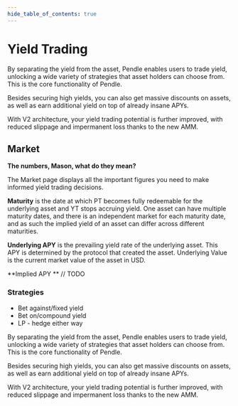 ```yaml
---
hide_table_of_contents: true
---
```



# Yield Trading

By separating the yield from the asset, Pendle enables users to trade yield, unlocking a wide variety of strategies that asset holders can choose from. This is the core functionality of Pendle.

Besides securing high yields, you can also get massive discounts on assets, as well as earn additional yield on top of already insane APYs.

With V2 architecture, your yield trading potential is further improved, with reduced slippage and impermanent loss thanks to the new AMM.

## Market

**The numbers, Mason, what do they mean?**

The Market page displays all the important figures you need to make informed yield trading decisions. 

**Maturity** is the date at which PT becomes fully redeemable for the underlying asset and YT stops accruing yield. One asset can have multiple maturity dates, and there is an independent market for each maturity date, and as such the implied yield of an asset can differ across different maturities. 

**Underlying APY** is the prevailing yield rate of the underlying asset. This APY is determined by the protocol that created the asset. Underlying Value is the current market value of the asset in USD.

**Implied APY ** // TODO

### Strategies
* Bet against/fixed yield
* Bet on/compound yield 
* LP - hedge either way 

By separating the yield from the asset, Pendle enables users to trade yield, unlocking a wide variety of strategies that asset holders can choose from. This is the core functionality of Pendle.

Besides securing high yields, you can also get massive discounts on assets, as well as earn additional yield on top of already insane APYs.

With V2 architecture, your yield trading potential is further improved, with reduced slippage and impermanent loss thanks to the new AMM.
